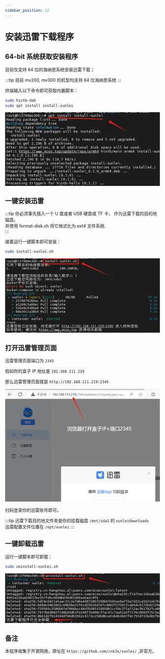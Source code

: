 ```yaml
---
sidebar_position: 12
---
```


# 安装迅雷下载程序

## 64-bit 系统获取安装程序

目前仅支持 64 位的海纳思系统安装迅雷下载；

:::tip
目前 mv200, mv300 的机型均支持 64 位海纳思系统
:::

终端输入以下命令即可获取内置脚本：

```bash
sudo histb-deb
sudo apt install install-xunlei
```

![](./img/xunlei1.jpg)

## 一键安装迅雷

:::tip
你必须事先插入一个 U 盘或者 USB 硬盘或 TF 卡， 作为迅雷下载的目的地磁盘。  
并使用 format-disk.sh 将它格式化为 ext4 文件系统.  
:::

接着运行一键脚本即可安装：

```bash
sudo install-xunlei.sh
```

![](./img/xunlei2.jpg)

## 打开迅雷管理页面

迅雷管理页面端口为 `2345`

假如你的盒子 IP 地址是 `192.168.111.219`

那么迅雷管理页面就是 `http://192.168.111.219:2345`

![](./img/xunlei4.jpg)

扫码登录你的迅雷账号即可。

:::tip
迅雷下载目的地文件夹是你的挂载磁盘 `/mnt/sda1` 的 `xunleidownloads`  
迅雷配置文件位置在 `/opt/xunlei`
:::

## 一键卸载迅雷

运行一键脚本即可卸载：

```bash
sudo uninstall-xunlei.sh
```

![](./img/xunlei3.jpg)

## 备注

本程序收集于开源网络，原址在 `https://github.com/cnk3x/xunlei/` ,非官方。
